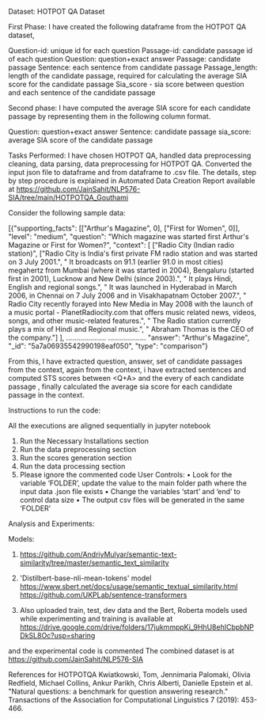 
Dataset:  HOTPOT QA Dataset

First Phase:
I  have  created  the following  dataframe from the HOTPOT QA dataset,
 
Question-id: unique id for each question
Passage-id: candidate passage id of  each question
Question: question+exact answer
Passage: candidate passage 
Sentence:  each sentence from candidate passage
Passage_length:  length of the candidate  passage, required for calculating the average SIA score for the  candidate  passage
Sia_score - sia score between question and each sentence of the candidate passage

Second phase:
I have computed the average SIA  score for each candidate passage by representing them in the following column format.

Question: question+exact answer
Sentence: candidate passage 
sia_score: average SIA score  of the candidate passage

Tasks Performed:
I have chosen HOTPOT QA, handled data preprocessing cleaning, data parsing, data preprocessing for HOTPOT QA.  Converted the  input json file to dataframe and from dataframe to .csv file. The details, step by step procedure is explained in Automated  Data  Creation Report available at 
https://github.com/JainSahit/NLP576-SIA/tree/main/HOTPOTQA_Gouthami


Consider the following sample data:

[{"supporting_facts": [["Arthur's Magazine", 0], ["First for Women", 0]], 
"level": "medium", 
"question": "Which magazine was started first Arthur's Magazine or First for Women?", 
"context": [   ["Radio City (Indian radio station)", ["Radio City is India's first private FM radio station and was started on 3 July 2001.", " It broadcasts on 91.1 (earlier 91.0 in most cities) megahertz from Mumbai (where it was started in 2004), Bengaluru (started first in 2001), Lucknow and New Delhi (since 2003).", " It plays Hindi, English and regional songs.", " It was launched in Hyderabad in March 2006, in Chennai on 7 July 2006 and in Visakhapatnam October 2007.", " Radio City recently forayed into New Media in May 2008 with the launch of a music portal - PlanetRadiocity.com that offers music related news, videos, songs, and other music-related features.", " The Radio station currently plays a mix of Hindi and Regional music.", " Abraham Thomas is the CEO of the company."]  ],
………………..
……………….
"answer": "Arthur's Magazine", 
"_id": "5a7a06935542990198eaf050", 
"type": "comparison"}

From this, I have extracted question, answer, set of candidate passages from the context, again from the context, i have extracted sentences and computed STS scores between <Q+A> and the every <sentence> of each candidate passage , finally   calculated the  average sia score for each  candidate passage in the context. 

Instructions to run the  code:

All the  executions are aligned sequentially  in jupyter  notebook
1.	Run the  Necessary Installations section
2.	Run the data preprocessing  section
3.	Run  the scores generation section
4.	 Run the  data  processing section
5.	Please ignore the  commented code
User Controls:
•	Look for the variable ‘FOLDER’, update the value to the main folder path where the input data .json file exists
•	Change the variables ‘start’ and ‘end’ to control data size
•	The output csv files will be generated in the same ‘FOLDER’


Analysis and  Experiments:

Models:
1) https://github.com/AndriyMulyar/semantic-text-similarity/tree/master/semantic_text_similarity 
2) 'Distilbert-base-nli-mean-tokens'  model
https://www.sbert.net/docs/usage/semantic_textual_similarity.html
https://github.com/UKPLab/sentence-transformers

3) Also uploaded train, test, dev data and  the  Bert, Roberta models used while experimenting and training is available at
https://drive.google.com/drive/folders/17jukmmppKi_9HhU8ehICbpbNPDkSL8Oc?usp=sharing

and the  experimental code is commented
The combined dataset is at https://github.com/JainSahit/NLP576-SIA

References for  HOTPOTQA
Kwiatkowski, Tom, Jennimaria Palomaki, Olivia Redfield, Michael Collins, Ankur Parikh, Chris Alberti, Danielle Epstein et al. "Natural questions: a benchmark for question answering research." Transactions of the Association for Computational Linguistics 7 (2019): 453-466.

 

















